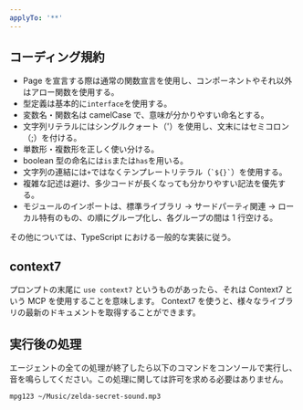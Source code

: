 ```yaml
---
applyTo: '**'
---
```


## コーディング規約

-   Page を宣言する際は通常の関数宣言を使用し、コンポーネントやそれ以外はアロー関数を使用する。
-   型定義は基本的に`interface`を使用する。
-   変数名・関数名は camelCase で、意味が分かりやすい命名とする。
-   文字列リテラルにはシングルクォート（'）を使用し、文末にはセミコロン（;）を付ける。
-   単数形・複数形を正しく使い分ける。
-   boolean 型の命名には`is`または`has`を用いる。
-   文字列の連結には`+`ではなくテンプレートリテラル（`` `${}` ``）を使用する。
-   複雑な記述は避け、多少コードが長くなっても分かりやすい記法を優先する。
-   モジュールのインポートは、標準ライブラリ → サードパーティ関連 → ローカル特有のもの、の順にグループ化し、各グループの間は 1 行空ける。

その他については、TypeScript における一般的な実装に従う。

## context7

プロンプトの末尾に `use context7` というものがあったら、それは Context7 という MCP を使用することを意味します。
Context7 を使うと、様々なライブラリの最新のドキュメントを取得することができます。

## 実行後の処理

エージェントの全ての処理が終了したら以下のコマンドをコンソールで実行し、音を鳴らしてください。この処理に関しては許可を求める必要はありません。

```bash
mpg123 ~/Music/zelda-secret-sound.mp3
```
